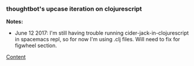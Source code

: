 ### thoughtbot's upcase iteration on clojurescript


**Notes:**

- June 12 2017: I'm still having trouble running cider-jack-in-clojurescript in spacemacs repl, so for now I'm using .clj files. Will need to fix for figwheel section.

[Content](https://thoughtbot.com/upcase/videos/intro-to-clojurescript)

